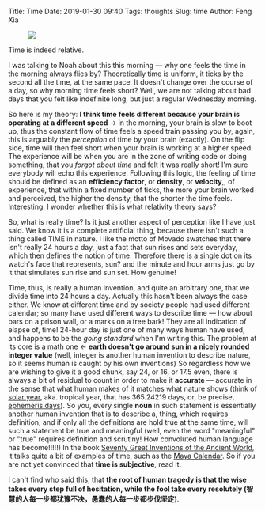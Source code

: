 Title: Time
Date: 2019-01-30 09:40
Tags: thoughts
Slug: time
Author: Feng Xia

<figure class="col l6 m6 s12">
  <img src="{{SITEURL}}/images/reddit%20cat%20portrait.jpg"/>
</figure>

Time is indeed relative. 

I was talking to Noah about this this morning &mdash; why one feels
the time in the morning always flies by?  Theoretically time is
uniform, it ticks by the second all the time, at the same pace. It
doesn't change over the course of a day, so why morning time feels
short? Well, we are not talking about bad days that you felt like
indefinite long, but just a regular Wednesday morning.

So here is my theory: **I think time feels different because your
brain is operating at a different speed** &rarr; in the morning, your
brain is slow to boot up, thus the constant flow of time feels a speed
train passing you by, again, this is arguably the _perception_ of time
by your brain (exactly). On the flip side, time will then feel short
when your brain is working at a higher speed. The experience will be
when you are in the zone of writing code or doing something, that you
_forgot about time_ and felt it was really short! I'm sure everybody
will echo this experience. Following this logic, the feeling of time
should be defined as an **efficiency factor**, or **density**, or
**velocity**,, of experience, that within a fixed number of ticks, the
more your brain worked and perceived, the higher the density, that the
shorter the time feels. Interesting. I wonder whether this is what
relativity theory says?


So, what is really time? Is it just another aspect of perception like
I have just said. We know it is a complete artificial thing, because
there isn't such a thing called TIME in nature. I like the motto of
Movado swatches that there isn't really 24 hours a day, just a fact
that sun rises and sets everyday, which then defines the notion of
time. Therefore there is a single dot on its watch's face that
represents, sun? and the minute and hour arms just go by it that
simulates sun rise and sun set. How genuine!

Time, thus, is really a human invention, and quite an arbitrary one,
that we divide time into 24 hours a day. Actually this hasn't been
always the case either. We know at different time and by society
people had used different calendar; so many have used different ways
to describe time &mdash; how about bars on a prison wall, or a marks
on a tree bark! They are all indication of elapse of, time! 24-hour
day is just one of many ways human have used, and happens to be the
_going standard_ when I'm writing this. The problem at its core is a
math one &larr; **earth doesn't go around sun in a nicely rounded
integer value** (well, integer is another human invention to describe
nature, so it seems human is caught by his own inventions) So
regardless how we are wishing to give it a good chunk, say 24, or 16,
or 17.5 even, there is always a bit of residual to count in order to
make it **accurate** &mdash; accurate in the sense that what human
makes of it matches what nature shows (think of [solar year][1],
aka. tropical year, that has 365.24219 days, or, be precise,
[ephemeris days][3]). So you, every single **noun** in such statement
is essentially another human invention that is to describe a, thing,
which requires definition, and if only all the definitions are hold
true at the same time, will such a statement be true and meaningful
(well, even the word "meaningful" or "true" requires definition and
scrutiny! How convoluted human language has become!!!!!) In the book
[Seventy Great Inventions of the Ancient World][2], it talks quite a
bit of examples of time, such as the [Maya Calendar][4]. So if you are
not yet convinced that **time is subjective**, read it.

I can't find who said this, that **the root of human tragedy is that
the wise takes every step full of hesitation, while the fool take
every resolutely (智慧的人每一步都犹豫不决，愚蠢的人每一步都步伐坚定)**.


[1]: https://en.wikipedia.org/wiki/Tropical_year
[2]: https://www.amazon.com/Seventy-Great-Inventions-Ancient-World/dp/0500051305
[3]: https://en.wikipedia.org/wiki/Ephemeris_day
[4]: https://en.wikipedia.org/wiki/Maya_calendar
